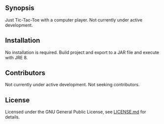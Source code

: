 ## Synopsis

Just Tic-Tac-Toe with a computer player. Not currently under active development.

## Installation

No installation is required. Build project and export to a JAR file and execute with JRE 8.

## Contributors

Not currently under active development. Not seeking contributors.

## License

Licensed under the GNU General Public License, see [LICENSE.md](LICENSE.md) for details.